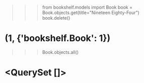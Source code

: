 >>> from bookshelf.models import Book
>>> book = Book.objects.get(title="Nineteen Eighty-Four")
>>> book.delete()
# (1, {'bookshelf.Book': 1})
>>> Book.objects.all()
# <QuerySet []>
